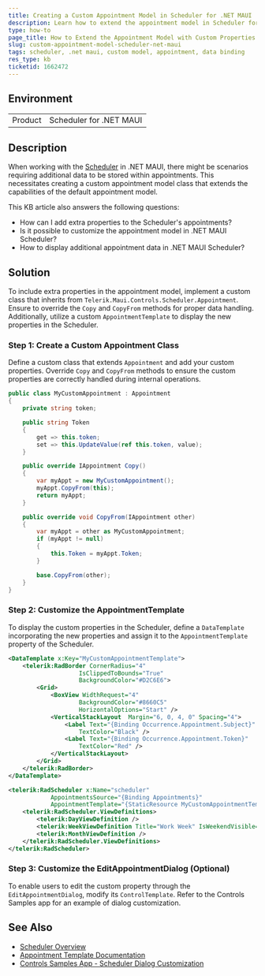 ```yaml
---
title: Creating a Custom Appointment Model in Scheduler for .NET MAUI
description: Learn how to extend the appointment model in Scheduler for .NET MAUI with additional properties for enhanced data handling.
type: how-to
page_title: How to Extend the Appointment Model with Custom Properties in .NET MAUI Scheduler
slug: custom-appointment-model-scheduler-net-maui
tags: scheduler, .net maui, custom model, appointment, data binding
res_type: kb
ticketid: 1662472
---
```


## Environment

<table>
<tbody>
<tr>
<td>Product</td>
<td>Scheduler for .NET MAUI</td>
</tr>
</tbody>
</table>

## Description

When working with the [Scheduler](https://docs.telerik.com/devtools/maui/controls/scheduler/overview) in .NET MAUI, there might be scenarios requiring additional data to be stored within appointments. This necessitates creating a custom appointment model class that extends the capabilities of the default appointment model.

This KB article also answers the following questions:
- How can I add extra properties to the Scheduler's appointments?
- Is it possible to customize the appointment model in .NET MAUI Scheduler?
- How to display additional appointment data in .NET MAUI Scheduler?

## Solution

To include extra properties in the appointment model, implement a custom class that inherits from `Telerik.Maui.Controls.Scheduler.Appointment`. Ensure to override the `Copy` and `CopyFrom` methods for proper data handling. Additionally, utilize a custom `AppointmentTemplate` to display the new properties in the Scheduler.

### Step 1: Create a Custom Appointment Class

Define a custom class that extends `Appointment` and add your custom properties. Override `Copy` and `CopyFrom` methods to ensure the custom properties are correctly handled during internal operations.

```csharp
public class MyCustomAppointment : Appointment
{
    private string token;

    public string Token
    {
        get => this.token;
        set => this.UpdateValue(ref this.token, value);
    }

    public override IAppointment Copy()
    {
        var myAppt = new MyCustomAppointment();
        myAppt.CopyFrom(this);
        return myAppt;
    }

    public override void CopyFrom(IAppointment other)
    {
        var myAppt = other as MyCustomAppointment;
        if (myAppt != null)
        {
            this.Token = myAppt.Token;
        }

        base.CopyFrom(other);
    }
}
```

### Step 2: Customize the AppointmentTemplate

To display the custom properties in the Scheduler, define a `DataTemplate` incorporating the new properties and assign it to the `AppointmentTemplate` property of the Scheduler.

```xml
<DataTemplate x:Key="MyCustomAppointmentTemplate">
    <telerik:RadBorder CornerRadius="4"
                    IsClippedToBounds="True"
                    BackgroundColor="#D2C6E6">
        <Grid>
            <BoxView WidthRequest="4"
                    BackgroundColor="#8660C5"
                    HorizontalOptions="Start" />
            <VerticalStackLayout  Margin="6, 0, 4, 0" Spacing="4">
                <Label Text="{Binding Occurrence.Appointment.Subject}"
                    TextColor="Black" />
                <Label Text="{Binding Occurrence.Appointment.Token}"
                    TextColor="Red" />
            </VerticalStackLayout>
        </Grid>
    </telerik:RadBorder>
</DataTemplate>

<telerik:RadScheduler x:Name="scheduler"
            AppointmentsSource="{Binding Appointments}"
            AppointmentTemplate="{StaticResource MyCustomAppointmentTemplate}">
    <telerik:RadScheduler.ViewDefinitions>
        <telerik:DayViewDefinition />
        <telerik:WeekViewDefinition Title="Work Week" IsWeekendVisible="False" />
        <telerik:MonthViewDefinition />
    </telerik:RadScheduler.ViewDefinitions>
</telerik:RadScheduler>
```

### Step 3: Customize the EditAppointmentDialog (Optional)

To enable users to edit the custom property through the `EditAppointmentDialog`, modify its `ControlTemplate`. Refer to the Controls Samples app for an example of dialog customization.

## See Also

- [Scheduler Overview](https://docs.telerik.com/devtools/maui/controls/scheduler/overview)
- [Appointment Template Documentation](https://docs.telerik.com/devtools/maui/controls/scheduler/appointments/appointment-template)
- [Controls Samples App - Scheduler Dialog Customization](https://docs.telerik.com/devtools/maui/demos-and-sample-apps/controls-showcase-app)
